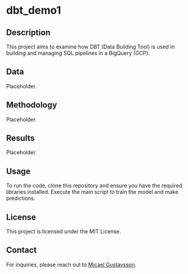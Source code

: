 # dbt_demo1

## Description
This project aims to examine how DBT (Data Building Tool) is used in building and managing SQL pipelines in a BigQuery (GCP).

## Data
Placeholder.

## Methodology
Placeholder.

## Results
Placeholder.

## Usage
To run the code, clone this repository and ensure you have the required libraries installed. Execute the main script to train the model and make predictions.

## License
This project is licensed under the MIT License.

## Contact
For inquiries, please reach out to [Micael Gustavsson](mailto:micael.gustavsson@intrepid.se).
